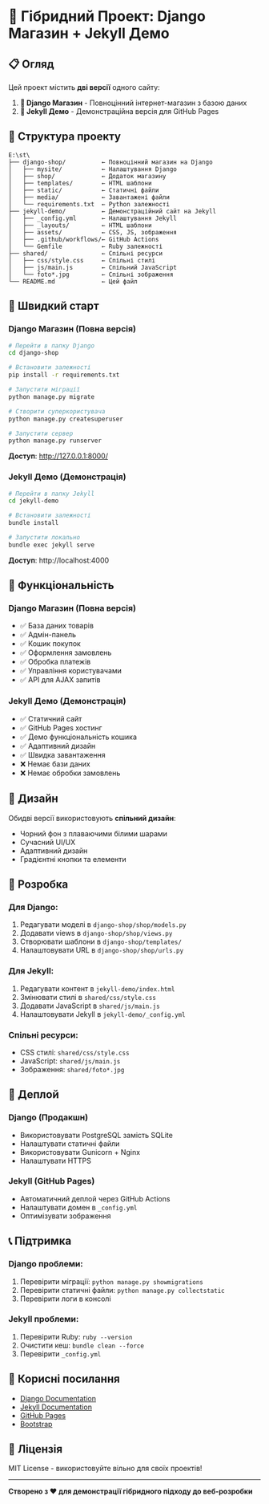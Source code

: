 # 🛒 Гібридний Проект: Django Магазин + Jekyll Демо

## 📋 Огляд

Цей проект містить **дві версії** одного сайту:

1. **🛒 Django Магазин** - Повноцінний інтернет-магазин з базою даних
2. **🎨 Jekyll Демо** - Демонстраційна версія для GitHub Pages

## 📁 Структура проекту

```
E:\st\
├── django-shop/          ← Повноцінний магазин на Django
│   ├── mysite/           ← Налаштування Django
│   ├── shop/             ← Додаток магазину
│   ├── templates/        ← HTML шаблони
│   ├── static/           ← Статичні файли
│   ├── media/            ← Завантажені файли
│   └── requirements.txt  ← Python залежності
├── jekyll-demo/          ← Демонстраційний сайт на Jekyll
│   ├── _config.yml       ← Налаштування Jekyll
│   ├── _layouts/         ← HTML шаблони
│   ├── assets/           ← CSS, JS, зображення
│   ├── .github/workflows/← GitHub Actions
│   └── Gemfile           ← Ruby залежності
├── shared/               ← Спільні ресурси
│   ├── css/style.css     ← Спільні стилі
│   ├── js/main.js        ← Спільний JavaScript
│   └── foto*.jpg         ← Спільні зображення
└── README.md             ← Цей файл
```

## 🚀 Швидкий старт

### Django Магазин (Повна версія)

```bash
# Перейти в папку Django
cd django-shop

# Встановити залежності
pip install -r requirements.txt

# Запустити міграції
python manage.py migrate

# Створити суперкористувача
python manage.py createsuperuser

# Запустити сервер
python manage.py runserver
```

**Доступ**: http://127.0.0.1:8000/

### Jekyll Демо (Демонстрація)

```bash
# Перейти в папку Jekyll
cd jekyll-demo

# Встановити залежності
bundle install

# Запустити локально
bundle exec jekyll serve
```

**Доступ**: http://localhost:4000

## 🎯 Функціональність

### Django Магазин (Повна версія)
- ✅ База даних товарів
- ✅ Адмін-панель
- ✅ Кошик покупок
- ✅ Оформлення замовлень
- ✅ Обробка платежів
- ✅ Управління користувачами
- ✅ API для AJAX запитів

### Jekyll Демо (Демонстрація)
- ✅ Статичний сайт
- ✅ GitHub Pages хостинг
- ✅ Демо функціональність кошика
- ✅ Адаптивний дизайн
- ✅ Швидка завантаження
- ❌ Немає бази даних
- ❌ Немає обробки замовлень

## 🎨 Дизайн

Обидві версії використовують **спільний дизайн**:
- Чорний фон з плаваючими білими шарами
- Сучасний UI/UX
- Адаптивний дизайн
- Градієнтні кнопки та елементи

## 🔄 Розробка

### Для Django:
1. Редагувати моделі в `django-shop/shop/models.py`
2. Додавати views в `django-shop/shop/views.py`
3. Створювати шаблони в `django-shop/templates/`
4. Налаштовувати URL в `django-shop/shop/urls.py`

### Для Jekyll:
1. Редагувати контент в `jekyll-demo/index.html`
2. Змінювати стилі в `shared/css/style.css`
3. Додавати JavaScript в `shared/js/main.js`
4. Налаштовувати Jekyll в `jekyll-demo/_config.yml`

### Спільні ресурси:
- CSS стилі: `shared/css/style.css`
- JavaScript: `shared/js/main.js`
- Зображення: `shared/foto*.jpg`

## 🚀 Деплой

### Django (Продакшн)
- Використовувати PostgreSQL замість SQLite
- Налаштувати статичні файли
- Використовувати Gunicorn + Nginx
- Налаштувати HTTPS

### Jekyll (GitHub Pages)
- Автоматичний деплой через GitHub Actions
- Налаштувати домен в `_config.yml`
- Оптимізувати зображення

## 📞 Підтримка

### Django проблеми:
1. Перевірити міграції: `python manage.py showmigrations`
2. Перевірити статичні файли: `python manage.py collectstatic`
3. Перевірити логи в консолі

### Jekyll проблеми:
1. Перевірити Ruby: `ruby --version`
2. Очистити кеш: `bundle clean --force`
3. Перевірити `_config.yml`

## 🔗 Корисні посилання

- [Django Documentation](https://docs.djangoproject.com/)
- [Jekyll Documentation](https://jekyllrb.com/docs/)
- [GitHub Pages](https://pages.github.com/)
- [Bootstrap](https://getbootstrap.com/)

## 📝 Ліцензія

MIT License - використовуйте вільно для своїх проектів!

---

**Створено з ❤️ для демонстрації гібридного підходу до веб-розробки**